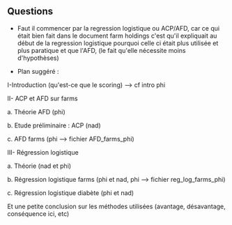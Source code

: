 ## Questions 

- Faut il commencer par la regression logistique ou ACP/AFD, car ce qui était bien fait dans le document farm holdings c'est qu'il expliquait au début de la regression logistique pourquoi celle ci était plus utilisée et plus paratique et que l'AFD, (le fait qu'elle nécessite moins d'hypothèses)

- Plan suggéré : 

I-Introduction (qu'est-ce que le scoring) --> cf intro phi

II- ACP et AFD sur farms

  a. Théorie AFD (phi)
  
  b. Etude préliminaire : ACP (nad)
  
  c. AFD farms (phi --> fichier AFD_farms_phi)
  
 III- Régression logistique
 
  a. Théorie (nad et phi)
  
  b. Régression logistique farms (phi et nad, phi --> fichier reg_log_farms_phi)
  
  c. Régression logistique diabète (phi et nad)
  
  Et une petite conclusion sur les méthodes utilisées (avantage, désavantage, conséquence ici, etc)
